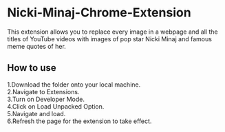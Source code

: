 # Nicki-Minaj-Chrome-Extension

This extension allows you to replace every image in a webpage and all the titles of YouTube videos with images of pop star Nicki Minaj and famous meme quotes of her.

## How to use
1.Download the folder onto your local machine.\
2.Navigate to Extensions.\
3.Turn on Developer Mode.\
4.Click on Load Unpacked Option.\
5.Navigate and load.\
6.Refresh the page for the extension to take effect.

